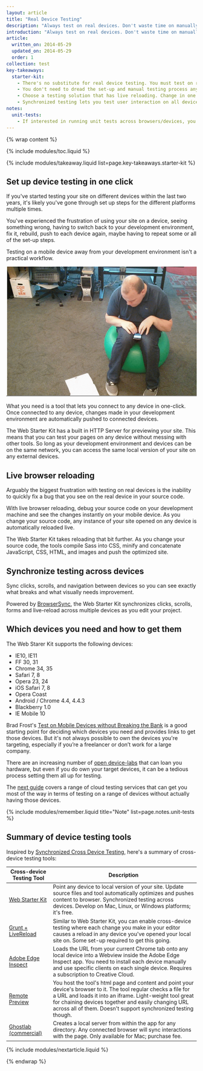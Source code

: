 ```yaml
---
layout: article
title: "Real Device Testing"
description: "Always test on real devices. Don't waste time on manually setting up each testing device. Choose tools that let you test across many devices in one-click."
introduction: "Always test on real devices. Don't waste time on manually setting up each testing device. Choose tools that let you test across many devices in one-click."
article:
  written_on: 2014-05-29
  updated_on: 2014-05-29
  order: 1
collection: test
key-takeaways:
  starter-kit:
    - There's no substitute for real device testing. You must test on real devices.
    - You don't need to dread the set-up and manual testing process anymore. Testing your site on real devices need only be a click away.
    - Choose a testing solution that has live reloading. Change in one place and see those changes everywhere.
    - Synchronized testing lets you test user interaction on all devices at the same time.
notes:
  unit-tests:
    - If interested in running unit tests across browsers/devices, you’ll need a test runner that can run your test suite on these platforms. Some options for this include <a href="http://karma-runner.github.io/0.12/index.html">Karma</a>, <a href="http://www.yuiblog.com/blog/2010/08/25/introducing-yeti-the-yui-easy-testing-interface/">Yeti</a> and <a href="http://thrilljs.com/">Thrill</a>.
---
```

{% wrap content %}

{% include modules/toc.liquid %}

{% include modules/takeaway.liquid list=page.key-takeaways.starter-kit %}

## Set up device testing in one click

If you've started testing your site on different devices within the last two years,
it's likely you've gone through set up steps for the different platforms
multiple times.

You've experienced the frustration of using your site on a device,
seeing something wrong,
having to switch back to your development environment,
fix it, rebuild, push to each device again, maybe having to repeat some or all of the set-up steps.

Testing on a mobile device away
from your development environment isn't a practical workflow.

<img src="imgs/manual.png" class="center" alt="developer struggling to test on mobile manually">

What you need is a tool that lets you connect to any device in one-click.
Once connected to any device,
changes made in your development environment are automatically pushed to connected devices.

The Web Starter Kit has a built in HTTP Server for previewing your site.
This means that you can test your pages on any device without messing with other tools.
So long as your development environment and devices can be on the same network,
you can access the same local version of your site on any external devices.

## Live browser reloading

Arguably the biggest frustration with testing on real devices is the inability
to quickly fix a bug that you see on the real device in your source code.

With live browser reloading,
debug your source code on your development machine
and see the changes instantly on your mobile device.
As you change your source code,
any instance of your site opened on any device is automatically reloaded live.

The Web Starter Kit takes reloading that bit further.
As you change your source code,
the tools compile Sass into CSS,
minify and concatenate JavaScript, CSS, HTML, and images
and push the optimized site.

## Synchronize testing across devices

Sync clicks, scrolls, and navigation between devices
so you can see exactly what breaks and what visually needs improvement.

Powered by <a href="http://browsersync.io/">BrowserSync</a>,
the Web Starter Kit synchronizes clicks, scrolls, forms and live-reload
across multiple devices as you edit your project.

## Which devices you need and how to get them

The Web Starer Kit supports the following devices:

* IE10, IE11
* FF 30, 31
* Chrome 34, 35
* Safari 7, 8
* Opera 23, 24
* iOS Safari 7, 8
* Opera Coast
* Android / Chrome 4.4, 4.4.3
* Blackberry 1.0
* IE Mobile 10

Brad Frost's
<a href="http://bradfrostweb.com/blog/mobile/test-on-real-mobile-devices-without-breaking-the-bank/">Test on Mobile Devices without Breaking the Bank</a>
is a good starting point for deciding which devices you need
and provides links to get those devices.
But it's not always possible to own the devices you're targeting,
especially if you’re a freelancer or don’t work for a large company.

There are an increasing number of
<a href="http://opendevicelab.com/">open device-labs</a> that can loan you hardware,
but even if you do own your target devices,
it can be a tedious process setting them all up for testing.

The
[next guide]({{site.baseurl}}/tools/test/cloud.html)
covers a range of cloud testing services
that can get you most of the way in terms of testing on a range of devices
without actually having those devices.

{% include modules/remember.liquid title="Note" list=page.notes.unit-tests %}

## Summary of device testing tools

Inspired by
<a href="http://www.html5rocks.com/en/tutorials/tooling/synchronized-cross-device-testing/#toc-intro">Synchronized Cross Device Testing</a>, here's a summary of cross-device testing tools:

<table class="table-2 tc-heavyright">
  <colgroup>
    <col span="1" />
    <col span="1" />
  </colgroup>
  <thead>
    <tr>
      <th data-th="tool">Cross-device Testing Tool</th>
      <th data-th="Description">Description</th>
    </tr>
  </thead>
  <tbody>
    <tr>
      <td data-th="tool"><a href="https://github.com/google/web-starter-kit">Web Starter Kit</a></td>
      <td data-th="Description">Point any device to local version of your site. Update source files and tool automatically optimizes and pushes content to browser. Synchronized testing across devices. Develop on Mac, Linux, or Windows platforms; it's free.</td>
    </tr>
    <tr>
      <td data-th="tool"><a href="http://blog.mattbailey.co/post/50337824984/grunt-synchronised-testing-between-browsers-devices">Grunt + LiveReload</a></td>
      <td data-th="Description">Similar to Web Starter Kit, you can enable cross-device testing where each change you make in your editor causes a reload in any device you've opened your local site on. Some set-up required to get this going.</td>
    </tr>
    <tr>
      <td data-th="tool"><a href="http://html.adobe.com/edge/inspect/">Adobe Edge Inspect</a></td>
      <td data-th="Description">Loads the URL from your current Chrome tab onto any local device into a Webview inside the Adobe Edge Inspect app. You need to install each device manually and use specific clients on each single device. Requires a subscription to Creative Cloud.</td>
    </tr>
    <tr>
      <td data-th="tool"><a href="http://viljamis.com/blog/2012/remote-preview/">Remote Preview</a></td>
      <td data-th="Description">You host the tool's html page and content and point your device's browser to it. The tool regular checks a file for a URL and loads it into an iframe. Light-weight tool great for chaining devices together and easily changing URL across all of them. Doesn't support synchronized testing though.</td>
    </tr>
    <tr>
      <td data-th="tool"><a href="http://vanamco.com/ghostlab/">Ghostlab (commercial)</a></td>
      <td data-th="Description">Creates a local server from within the app for any directory. Any connected browser will sync interactions with the page. Only available for Mac; purchase fee.</td>
    </tr>
  </tbody>
</table>

{% include modules/nextarticle.liquid %}

{% endwrap %}
